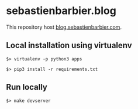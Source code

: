 # sebastienbarbier.blog

This repository host [blog.sebastienbarbier.com](https://blog.sebastienbarbier.com). 

## Local installation using virtualenv 

```
$> virtualenv -p python3 apps

$> pip3 install -r requirements.txt
```

## Run locally

```
$> make devserver
```
